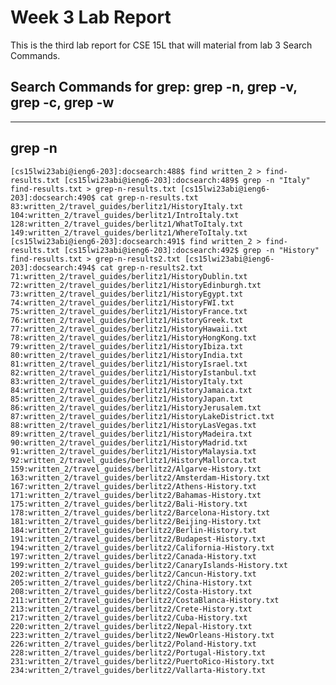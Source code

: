 # Week 3 Lab Report
This is the third lab report for CSE 15L that will material from lab 3  Search Commands.

## Search Commands for grep: grep -n, grep -v, grep -c, grep -w
---
## grep -n 

`
[cs15lwi23abi@ieng6-203]:docsearch:488$ find written_2 > find-results.txt
[cs15lwi23abi@ieng6-203]:docsearch:489$ grep -n "Italy" find-results.txt > grep-n-results.txt
[cs15lwi23abi@ieng6-203]:docsearch:490$ cat grep-n-results.txt
83:written_2/travel_guides/berlitz1/HistoryItaly.txt
104:written_2/travel_guides/berlitz1/IntroItaly.txt
128:written_2/travel_guides/berlitz1/WhatToItaly.txt
149:written_2/travel_guides/berlitz1/WhereToItaly.txt
`
`
[cs15lwi23abi@ieng6-203]:docsearch:491$ find written_2 > find-results.txt
[cs15lwi23abi@ieng6-203]:docsearch:492$ grep -n "History" find-results.txt > grep-n-results2.txt
[cs15lwi23abi@ieng6-203]:docsearch:494$ cat grep-n-results2.txt 
71:written_2/travel_guides/berlitz1/HistoryDublin.txt
72:written_2/travel_guides/berlitz1/HistoryEdinburgh.txt
73:written_2/travel_guides/berlitz1/HistoryEgypt.txt
74:written_2/travel_guides/berlitz1/HistoryFWI.txt
75:written_2/travel_guides/berlitz1/HistoryFrance.txt
76:written_2/travel_guides/berlitz1/HistoryGreek.txt
77:written_2/travel_guides/berlitz1/HistoryHawaii.txt
78:written_2/travel_guides/berlitz1/HistoryHongKong.txt
79:written_2/travel_guides/berlitz1/HistoryIbiza.txt
80:written_2/travel_guides/berlitz1/HistoryIndia.txt
81:written_2/travel_guides/berlitz1/HistoryIsrael.txt
82:written_2/travel_guides/berlitz1/HistoryIstanbul.txt
83:written_2/travel_guides/berlitz1/HistoryItaly.txt
84:written_2/travel_guides/berlitz1/HistoryJamaica.txt
85:written_2/travel_guides/berlitz1/HistoryJapan.txt
86:written_2/travel_guides/berlitz1/HistoryJerusalem.txt
87:written_2/travel_guides/berlitz1/HistoryLakeDistrict.txt
88:written_2/travel_guides/berlitz1/HistoryLasVegas.txt
89:written_2/travel_guides/berlitz1/HistoryMadeira.txt
90:written_2/travel_guides/berlitz1/HistoryMadrid.txt
91:written_2/travel_guides/berlitz1/HistoryMalaysia.txt
92:written_2/travel_guides/berlitz1/HistoryMallorca.txt
159:written_2/travel_guides/berlitz2/Algarve-History.txt
163:written_2/travel_guides/berlitz2/Amsterdam-History.txt
167:written_2/travel_guides/berlitz2/Athens-History.txt
171:written_2/travel_guides/berlitz2/Bahamas-History.txt
175:written_2/travel_guides/berlitz2/Bali-History.txt
178:written_2/travel_guides/berlitz2/Barcelona-History.txt
181:written_2/travel_guides/berlitz2/Beijing-History.txt
184:written_2/travel_guides/berlitz2/Berlin-History.txt
191:written_2/travel_guides/berlitz2/Budapest-History.txt
194:written_2/travel_guides/berlitz2/California-History.txt
197:written_2/travel_guides/berlitz2/Canada-History.txt
199:written_2/travel_guides/berlitz2/CanaryIslands-History.txt
202:written_2/travel_guides/berlitz2/Cancun-History.txt
205:written_2/travel_guides/berlitz2/China-History.txt
208:written_2/travel_guides/berlitz2/Costa-History.txt
211:written_2/travel_guides/berlitz2/CostaBlanca-History.txt
213:written_2/travel_guides/berlitz2/Crete-History.txt
217:written_2/travel_guides/berlitz2/Cuba-History.txt
220:written_2/travel_guides/berlitz2/Nepal-History.txt
223:written_2/travel_guides/berlitz2/NewOrleans-History.txt
226:written_2/travel_guides/berlitz2/Poland-History.txt
228:written_2/travel_guides/berlitz2/Portugal-History.txt
231:written_2/travel_guides/berlitz2/PuertoRico-History.txt
234:written_2/travel_guides/berlitz2/Vallarta-History.txt
`





